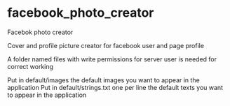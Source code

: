 facebook_photo_creator
======================

Facebok photo creator

Cover and profile picture creator for facebook user and page profile

A folder named files with write permissions for server user is needed for correct working

Put in default/images the default images you want to appear in the application
Put in default/strings.txt one per line the default texts you want to appear in the application
